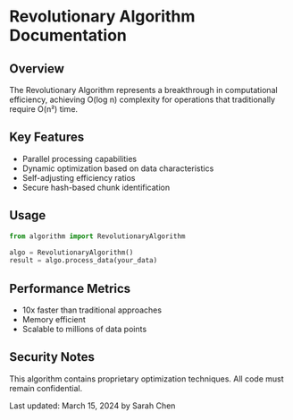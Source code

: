 # Revolutionary Algorithm Documentation

## Overview
The Revolutionary Algorithm represents a breakthrough in computational efficiency, achieving O(log n) complexity for operations that traditionally require O(n²) time.

## Key Features
- Parallel processing capabilities
- Dynamic optimization based on data characteristics  
- Self-adjusting efficiency ratios
- Secure hash-based chunk identification

## Usage
```python
from algorithm import RevolutionaryAlgorithm

algo = RevolutionaryAlgorithm()
result = algo.process_data(your_data)
```

## Performance Metrics
- 10x faster than traditional approaches
- Memory efficient
- Scalable to millions of data points

## Security Notes
This algorithm contains proprietary optimization techniques. All code must remain confidential.

Last updated: March 15, 2024 by Sarah Chen
